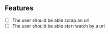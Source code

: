 ## Features

- [ ] The user should be able scrap an url
- [ ] The user should be able start watch by a url